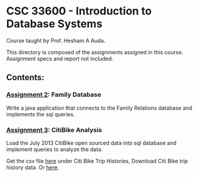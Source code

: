 # CSC 33600 - Introduction to Database Systems
Course taught by Prof. Hesham A Auda.

This directory is composed of the assignments assigned in this course. Assignment specs and report not included.

## Contents:
### [Assignment 2](https://github.com/alexxg98/CSc336_Intro_to_Database_Systems/tree/main/Assignment%202): Family Database
Write a java application that connects to the Family Relations database and implements the sql queries.

### [Assignment 3](https://github.com/alexxg98/CSc336_Intro_to_Database_Systems/tree/main/Assignment%203): CitiBike Analysis
Load the July 2013 CitiBike open sourced data into sql database and implement queries to analyze the data.

Get the csv file [here](https://www.citibikenyc.com/system-data) under Citi Bike Trip Histories, Download Citi Bike trip history data. Or [here](https://s3.amazonaws.com/tripdata/index.html).